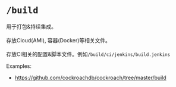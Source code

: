 # `/build`

用于打包&持续集成。<br><br>存放Cloud(AMI), 容器(Docker)等相关文件。<br><br>存放CI相关的配置&脚本文件。例如`/build/ci/jenkins/build.jenkins`


Examples:

* https://github.com/cockroachdb/cockroach/tree/master/build
